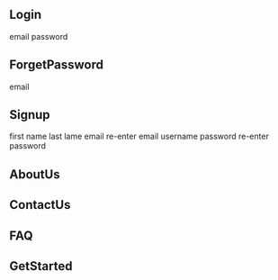## Login
  email
  password

## ForgetPassword
  email

## Signup
  first name
  last lame
  email
  re-enter email
  username
  password
  re-enter password

## AboutUs

## ContactUs

## FAQ

## GetStarted